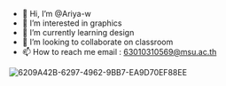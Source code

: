 - 👋 Hi, I’m @Ariya-w
- 👀 I’m interested in graphics
- 🌱 I’m currently learning design
- 💞️ I’m looking to collaborate on classroom
- 📫 How to reach me email : 63010310569@msu.ac.th

<!---
Ariya-w/Ariya-w is a ✨ special ✨ repository because its `README.md` (this file) appears on your GitHub profile.
You can click the Preview link to take a look at your changes.
--->
![6209A42B-6297-4962-9BB7-EA9D70EF88EE](https://user-images.githubusercontent.com/110665467/183251894-760035a7-0074-4ec2-8e8d-310472507296.jpeg)
